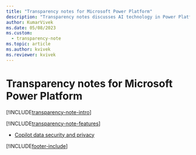 ```yaml
---
title: "Transparency notes for Microsoft Power Platform"
description: "Transparency notes discusses AI technology in Power Platform and the key considerations for making use of this technology responsibly."
author: KumarVivek 
ms.date: 05/08/2023
ms.custom: 
  - transparency-note
ms.topic: article
ms.author: kvivek
ms.reviewer: kvivek
---
```


# Transparency notes for Microsoft Power Platform

[!INCLUDE[transparency-note-intro](includes/transparency-note-intro.md)]

[!INCLUDE[transparency-note-features](includes/transparency-note-features.md)]

- [Copilot data security and privacy](transparency-note-copilot-data-security-privacy.md)

[!INCLUDE[footer-include](includes/footer-banner.md)]
